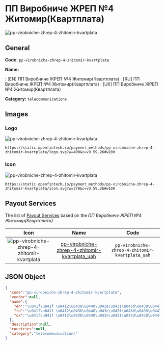 
# ПП Виробниче ЖРЕП №4 Житомир(Квартплата) 
![pp-virobniche-zhrep-4-zhitomir-kvartplata](https://static.openfintech.io/payment_methods/pp-virobniche-zhrep-4-zhitomir-kvartplata/logo.svg?w=400&c=v0.59.26#w200)  

## General 
**Code:** `pp-virobniche-zhrep-4-zhitomir-kvartplata` 
 
**Name:** 
 
:	[EN] ПП Виробниче ЖРЕП №4 Житомир(Квартплата) 
:	[RU] ПП Виробниче ЖРЕП №4 Житомир(Квартплата) 
:	[UK] ПП Виробниче ЖРЕП №4 Житомир(Квартплата) 
 
**Category:** `telecommunications` 
 

## Images 

### Logo 
![pp-virobniche-zhrep-4-zhitomir-kvartplata](https://static.openfintech.io/payment_methods/pp-virobniche-zhrep-4-zhitomir-kvartplata/logo.svg?w=400&c=v0.59.26#w200)  

```
https://static.openfintech.io/payment_methods/pp-virobniche-zhrep-4-zhitomir-kvartplata/logo.svg?w=400&c=v0.59.26#w200
```  

### Icon 
![pp-virobniche-zhrep-4-zhitomir-kvartplata](https://static.openfintech.io/payment_methods/pp-virobniche-zhrep-4-zhitomir-kvartplata/icon.svg?w=278&c=v0.59.26#w100)  

```
https://static.openfintech.io/payment_methods/pp-virobniche-zhrep-4-zhitomir-kvartplata/icon.svg?w=278&c=v0.59.26#w100
```  

## Payout Services 
 
The list of [Payout Services](/payout-services/) based on the _ПП Виробниче ЖРЕП №4 Житомир(Квартплата)_ 

|Icon|Name|Code| 
|:---:|:---:|:---:| 
|![pp-virobniche-zhrep-4-zhitomir-kvartplata](https://static.openfintech.io/payout_methods/pp-virobniche-zhrep-4-zhitomir-kvartplata/icon.svg?w=278&c=v0.59.26#w40) |[pp-virobniche-zhrep-4-zhitomir-kvartplata_uah](/payout-services/pp-virobniche-zhrep-4-zhitomir-kvartplata_uah/)|`pp-virobniche-zhrep-4-zhitomir-kvartplata_uah`| 
 

## JSON Object 

```json
{
  "code":"pp-virobniche-zhrep-4-zhitomir-kvartplata",
  "vendor":null,
  "name":{
    "en":"\u041f\u041f \u0412\u0438\u0440\u043e\u0431\u043d\u0438\u0447\u0435 \u0416\u0420\u0415\u041f \u21164 \u0416\u0438\u0442\u043e\u043c\u0438\u0440(\u041a\u0432\u0430\u0440\u0442\u043f\u043b\u0430\u0442\u0430)",
    "ru":"\u041f\u041f \u0412\u0438\u0440\u043e\u0431\u043d\u0438\u0447\u0435 \u0416\u0420\u0415\u041f \u21164 \u0416\u0438\u0442\u043e\u043c\u0438\u0440(\u041a\u0432\u0430\u0440\u0442\u043f\u043b\u0430\u0442\u0430)",
    "uk":"\u041f\u041f \u0412\u0438\u0440\u043e\u0431\u043d\u0438\u0447\u0435 \u0416\u0420\u0415\u041f \u21164 \u0416\u0438\u0442\u043e\u043c\u0438\u0440(\u041a\u0432\u0430\u0440\u0442\u043f\u043b\u0430\u0442\u0430)"
  },
  "description":null,
  "countries":null,
  "category":"telecommunications"
}
```  
